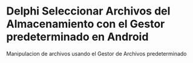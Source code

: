 # Delphi Seleccionar Archivos del Almacenamiento con el Gestor predeterminado en Android
 Manipulacion de archivos usando el Gestor de Archivos predeterminado
